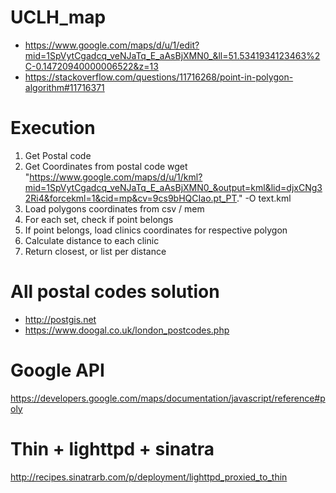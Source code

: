 # UCLH_map
- https://www.google.com/maps/d/u/1/edit?mid=1SpVytCgadcq_veNJaTq_E_aAsBjXMN0_&ll=51.5341934123463%2C-0.14720940000006522&z=13
- https://stackoverflow.com/questions/11716268/point-in-polygon-algorithm#11716371

# Execution

1. Get Postal code
2. Get Coordinates from postal code
wget "https://www.google.com/maps/d/u/1/kml?mid=1SpVytCgadcq_veNJaTq_E_aAsBjXMN0_&output=kml&lid=djxCNg32Ri4&forcekml=1&cid=mp&cv=9cs9bHQCIao.pt_PT." -O text.kml
3. Load polygons coordinates from csv / mem
4. For each set, check if point belongs
5. If point belongs, load clinics coordinates for respective polygon
6. Calculate distance to each clinic
7. Return closest, or list per distance




# All postal codes solution
- http://postgis.net
- https://www.doogal.co.uk/london_postcodes.php


# Google API

https://developers.google.com/maps/documentation/javascript/reference#poly

# Thin + lighttpd + sinatra
http://recipes.sinatrarb.com/p/deployment/lighttpd_proxied_to_thin
